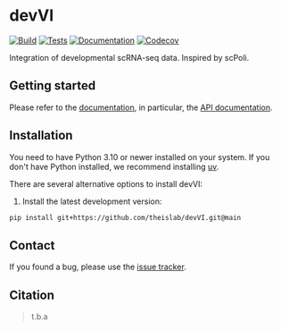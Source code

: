 # devVI

[![Build][badge-build]][build]
[![Tests][badge-tests]][tests]
[![Documentation][badge-docs]][documentation]
[![Codecov][badge-codecov]][codecov]

[badge-build]: https://img.shields.io/github/actions/workflow/status/theislab/devVI/build.yaml?branch=main&style=flat&logo=github&label=Build%20checks
[badge-tests]: https://img.shields.io/github/actions/workflow/status/theislab/devVI/test.yaml?branch=main&style=flat&logo=github&label=Tests
[badge-docs]: https://img.shields.io/readthedocs/devvi/latest.svg?label=Read%20the%20Docs
[badge-codecov]: https://codecov.io/gh/theislab/devVI/graph/badge.svg?token=fDsBzRodRK

Integration of developmental scRNA-seq data. Inspired by scPoli.

## Getting started

Please refer to the [documentation][],
in particular, the [API documentation][].

## Installation

You need to have Python 3.10 or newer installed on your system.
If you don't have Python installed, we recommend installing [uv][].

There are several alternative options to install devVI:

<!--
1) Install the latest release of `devVI` from [PyPI][]:

```bash
pip install devVI
```
-->

1. Install the latest development version:

```bash
pip install git+https://github.com/theislab/devVI.git@main
```

<!--
## Release notes

See the [changelog][].
-->

## Contact

If you found a bug, please use the [issue tracker][].

## Citation

> t.b.a

[uv]: https://github.com/astral-sh/uv
[issue tracker]: https://github.com/theislab/devVI/issues
[tests]: https://github.com/theislab/devVI/actions/workflows/test.yaml
[build]: https://github.com/theislab/devVI/actions/workflows/build.yaml
[documentation]: https://devVI.readthedocs.io
[changelog]: https://devVI.readthedocs.io/en/latest/changelog.html
[api documentation]: https://devVI.readthedocs.io/en/latest/api.html
[pypi]: https://pypi.org/project/devVI
[codecov]: https://codecov.io/gh/theislab/devVI
